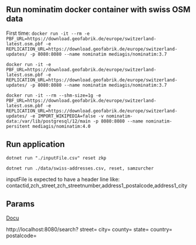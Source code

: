 ## Run nominatim docker container with swiss OSM data
First time:
```docker run -it --rm -e PBF_URL=https://download.geofabrik.de/europe/switzerland-latest.osm.pbf -e REPLICATION_URL=https://download.geofabrik.de/europe/switzerland-updates/ -p 8080:8080 --name nominatim mediagis/nominatim:3.7```

```docker run -it -e PBF_URL=https://download.geofabrik.de/europe/switzerland-latest.osm.pbf -e REPLICATION_URL=https://download.geofabrik.de/europe/switzerland-updates/ -p 8080:8080 --name nominatim mediagis/nominatim:3.7```

```docker run -it --rm --shm-size=1g -e PBF_URL=https://download.geofabrik.de/europe/switzerland-latest.osm.pbf -e REPLICATION_URL=https://download.geofabrik.de/europe/switzerland-updates/ -e IMPORT_WIKIPEDIA=false -v nominatim-data:/var/lib/postgresql/12/main -p 8080:8080 --name nominatim-persitent mediagis/nominatim:4.0```

## Run application
```dotnet run "./inputFile.csv" reset zkp```


```dotnet run ./data/swiss-addresses.csv, reset, samzurcher```

inputFile is expected to have a header line like: contactid,zch_street,zch_streetnumber,address1_postalcode,address1_city

## Params 

[Docu](https://nominatim.org/release-docs/latest/api/Search/)


http://localhost:8080/search?
street=<housenumber> <streetname>
city=<city>
county=<county>
state=<state>
country=<country>
postalcode=<postalcode>
